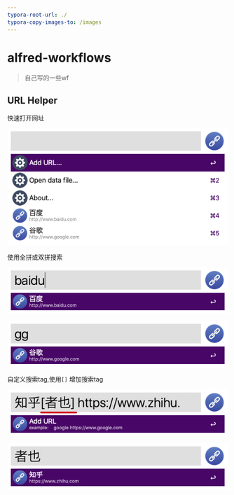 ```yaml
---
typora-root-url: ./
typora-copy-images-to: /images
---
```




# alfred-workflows

> 自己写的一些wf



## URL Helper

快速打开网址

![image-20200827133529782](images/image-20200827133529782.png)

使用全拼或双拼搜索

![image-20200827133949363](images/image-20200827133949363.png)

![image-20200827134123951](/images/image-20200827134123951.png)

自定义搜索tag,使用`[]` 增加搜索tag

![image-20200827134318316](/images/image-20200827134318316.png)

![image-20200827134346528](/images/image-20200827134346528.png)

